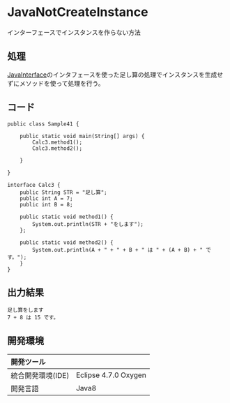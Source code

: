# JavaNotCreateInstance
インターフェースでインスタンスを作らない方法

## 処理
[JavaInterface](https://github.com/xekid78/JavaInterface)のインタフェースを使った足し算の処理でインスタンスを生成せずにメソッドを使って処理を行う。

## コード
```
public class Sample41 {

	public static void main(String[] args) {
		Calc3.method1();
		Calc3.method2();

	}

}

interface Calc3 {
	public String STR = "足し算";
	public int A = 7;
	public int B = 8;

	public static void method1() {
		System.out.println(STR + "をします");
	};

	public static void method2() {
		System.out.println(A + " + " + B + " は " + (A + B) + " です。");
	}
}
```

## 出力結果  
```
足し算をします
7 + 8 は 15 です。
```
  
## 開発環境
| 開発ツール |  |
|:-|:-|
| 統合開発環境(IDE) | Eclipse 4.7.0 Oxygen |
| 開発言語 | Java8 |

